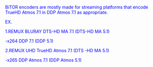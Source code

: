 
BiTOR encoders are mostly made for streaming platforms that encode TrueHD Atmos 7.1 in DDP Atmos 7.1 as appropriate.

EX.

1.REMUX BLURAY DTS-HD MA 7.1 (DTS-HD MA 5.1)

-x264 DDP 7.1 (DDP 5.1)

2.REMUX UHD TrueHD Atmos 7.1 (DTS -HD MA 5.1)

-x265 DDP Atmos 7.1 (DDP Atmos 5.1)

<body text="blue">
  



